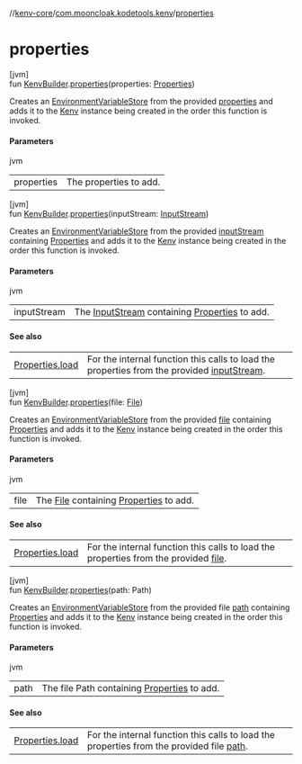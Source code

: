 //[kenv-core](../../index.md)/[com.mooncloak.kodetools.kenv](index.md)/[properties](properties.md)

# properties

[jvm]\
fun [KenvBuilder](-kenv-builder/index.md#-151892319%2FMain%2F1271432740).[properties](properties.md)(properties: [Properties](https://developer.android.com/reference/kotlin/java/util/Properties.html))

Creates an [EnvironmentVariableStore](../../../kenv-core/kenv-core/com.mooncloak.kodetools.kenv.store/-environment-variable-store/index.md) from the provided [properties](properties.md) and adds it to the [Kenv](../../../kenv-core/kenv-core/com.mooncloak.kodetools.kenv/-kenv/index.md) instance being created in the order this function is invoked.

#### Parameters

jvm

| | |
|---|---|
| properties | The properties to add. |

[jvm]\
fun [KenvBuilder](-kenv-builder/index.md#-151892319%2FMain%2F1271432740).[properties](properties.md)(inputStream: [InputStream](https://developer.android.com/reference/kotlin/java/io/InputStream.html))

Creates an [EnvironmentVariableStore](../../../kenv-core/kenv-core/com.mooncloak.kodetools.kenv.store/-environment-variable-store/index.md) from the provided [inputStream](properties.md) containing [Properties](https://developer.android.com/reference/kotlin/java/util/Properties.html) and adds it to the [Kenv](../../../kenv-core/kenv-core/com.mooncloak.kodetools.kenv/-kenv/index.md) instance being created in the order this function is invoked.

#### Parameters

jvm

| | |
|---|---|
| inputStream | The [InputStream](https://developer.android.com/reference/kotlin/java/io/InputStream.html) containing [Properties](https://developer.android.com/reference/kotlin/java/util/Properties.html) to add. |

#### See also

| | |
|---|---|
| [Properties.load](https://developer.android.com/reference/kotlin/java/util/Properties.html#load) | For the internal function this calls to load the properties from the provided [inputStream](properties.md). |

[jvm]\
fun [KenvBuilder](-kenv-builder/index.md#-151892319%2FMain%2F1271432740).[properties](properties.md)(file: [File](https://developer.android.com/reference/kotlin/java/io/File.html))

Creates an [EnvironmentVariableStore](../../../kenv-core/kenv-core/com.mooncloak.kodetools.kenv.store/-environment-variable-store/index.md) from the provided [file](properties.md) containing [Properties](https://developer.android.com/reference/kotlin/java/util/Properties.html) and adds it to the [Kenv](../../../kenv-core/kenv-core/com.mooncloak.kodetools.kenv/-kenv/index.md) instance being created in the order this function is invoked.

#### Parameters

jvm

| | |
|---|---|
| file | The [File](https://developer.android.com/reference/kotlin/java/io/File.html) containing [Properties](https://developer.android.com/reference/kotlin/java/util/Properties.html) to add. |

#### See also

| | |
|---|---|
| [Properties.load](https://developer.android.com/reference/kotlin/java/util/Properties.html#load) | For the internal function this calls to load the properties from the provided [file](properties.md). |

[jvm]\
fun [KenvBuilder](-kenv-builder/index.md#-151892319%2FMain%2F1271432740).[properties](properties.md)(path: Path)

Creates an [EnvironmentVariableStore](../../../kenv-core/kenv-core/com.mooncloak.kodetools.kenv.store/-environment-variable-store/index.md) from the provided file [path](properties.md) containing [Properties](https://developer.android.com/reference/kotlin/java/util/Properties.html) and adds it to the [Kenv](../../../kenv-core/kenv-core/com.mooncloak.kodetools.kenv/-kenv/index.md) instance being created in the order this function is invoked.

#### Parameters

jvm

| | |
|---|---|
| path | The file Path containing [Properties](https://developer.android.com/reference/kotlin/java/util/Properties.html) to add. |

#### See also

| | |
|---|---|
| [Properties.load](https://developer.android.com/reference/kotlin/java/util/Properties.html#load) | For the internal function this calls to load the properties from the provided file [path](properties.md). |

